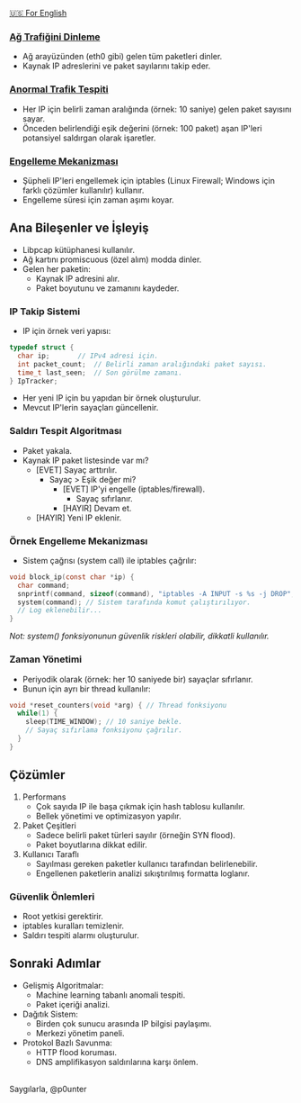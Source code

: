 <a href="https://github.com/trycatchh/protecton_defender/blob/documents/English/Main%20Throught.md">🇺🇸 For English</a>

### [Ağ Trafiğini Dinleme](https://github.com/trycatchh/protecton_defender/blob/documents/A%C4%9F%20Trafi%C4%9Fini%20Dinleme.md)
- Ağ arayüzünden (eth0 gibi) gelen tüm paketleri dinler.
- Kaynak IP adreslerini ve paket sayılarını takip eder.

### [Anormal Trafik Tespiti](https://github.com/trycatchh/protecton_defender/blob/documents/Anormal%20Trafik%20Tespiti.md)
- Her IP için belirli zaman aralığında (örnek: 10 saniye) gelen paket sayısını sayar.
- Önceden belirlendiği eşik değerini (örnek: 100 paket) aşan IP'leri potansiyel saldırgan olarak işaretler.

### [Engelleme Mekanizması](https://github.com/trycatchh/protecton_defender/blob/documents/Engelleme%20Mekanizmas%C4%B1.md)
- Şüpheli IP'leri engellemek için iptables (Linux Firewall; Windows için farklı çözümler kullanılır) kullanır.
- Engelleme süresi için zaman aşımı koyar.

## Ana Bileşenler ve İşleyiş
- Libpcap kütüphanesi kullanılır.
- Ağ kartını promiscuous (özel alım) modda dinler.
- Gelen her paketin:
  - Kaynak IP adresini alır.
  - Paket boyutunu ve zamanını kaydeder.

### IP Takip Sistemi
- IP için örnek veri yapısı:
```c
typedef struct {
  char ip;       // IPv4 adresi için.
  int packet_count;  // Belirli zaman aralığındaki paket sayısı.
  time_t last_seen;  // Son görülme zamanı.
} IpTracker;
```
- Her yeni IP için bu yapıdan bir örnek oluşturulur.
- Mevcut IP'lerin sayaçları güncellenir.

### Saldırı Tespit Algoritması
- Paket yakala.
- Kaynak IP paket listesinde var mı?
  - [EVET] Sayaç arttırılır.
    - Sayaç > Eşik değer mi?
      - [EVET] IP'yi engelle (iptables/firewall).
        - Sayaç sıfırlanır.
      - [HAYIR] Devam et.
  - [HAYIR] Yeni IP eklenir.

### Örnek Engelleme Mekanizması
- Sistem çağrısı (system call) ile iptables çağrılır:
```c
void block_ip(const char *ip) {
  char command;
  snprintf(command, sizeof(command), "iptables -A INPUT -s %s -j DROP", ip); // Komut hazırlanıyor.
  system(command); // Sistem tarafında komut çalıştırılıyor.
  // Log eklenebilir...
}
```
*Not: system() fonksiyonunun güvenlik riskleri olabilir, dikkatli kullanılır.*

### Zaman Yönetimi
- Periyodik olarak (örnek: her 10 saniyede bir) sayaçlar sıfırlanır.
- Bunun için ayrı bir thread kullanılır:
```c
void *reset_counters(void *arg) { // Thread fonksiyonu
  while(1) {
    sleep(TIME_WINDOW); // 10 saniye bekle.
    // Sayaç sıfırlama fonksiyonu çağrılır.
  }
}
```

## Çözümler
1. Performans
   - Çok sayıda IP ile başa çıkmak için hash tablosu kullanılır.
   - Bellek yönetimi ve optimizasyon yapılır.
2. Paket Çeşitleri
   - Sadece belirli paket türleri sayılır (örneğin SYN flood).
   - Paket boyutlarına dikkat edilir.
3. Kullanıcı Taraflı
   - Sayılması gereken paketler kullanıcı tarafından belirlenebilir.
   - Engellenen paketlerin analizi sıkıştırılmış formatta loglanır.

### Güvenlik Önlemleri
- Root yetkisi gerektirir.
- iptables kuralları temizlenir.
- Saldırı tespiti alarmı oluşturulur.

## Sonraki Adımlar
- Gelişmiş Algoritmalar:
  - Machine learning tabanlı anomali tespiti.
  - Paket içeriği analizi.
- Dağıtık Sistem:
  - Birden çok sunucu arasında IP bilgisi paylaşımı.
  - Merkezi yönetim paneli.
- Protokol Bazlı Savunma:
  - HTTP flood koruması.
  - DNS amplifikasyon saldırılarına karşı önlem.


<br>Saygılarla, @p0unter
